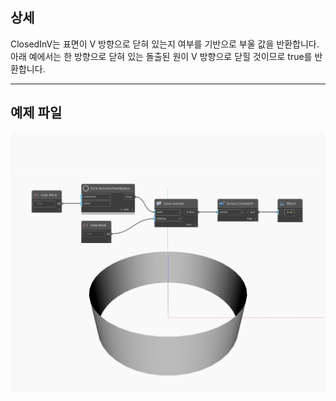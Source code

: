 ## 상세
ClosedInV는 표면이 V 방향으로 닫혀 있는지 여부를 기반으로 부울 값을 반환합니다. 아래 예에서는 한 방향으로 닫혀 있는 돌출된 원이 V 방향으로 닫힐 것이므로 true를 반환합니다.
___
## 예제 파일

![ClosedInV](./Autodesk.DesignScript.Geometry.Surface.ClosedInV_img.jpg)


